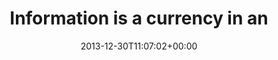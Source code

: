 ---
retweeted: false
source: <a href="http://www.myplume.com/" rel="nofollow">Plume for Android</a>
entities:
  hashtags:
  - text: 30C3
    indices:
    - '62'
    - '67'
  symbols: []
  user_mentions:
  - name: Jacob Appelbaum
    screen_name: ioerror
    indices:
    - '53'
    - '61'
    id_str: '13862172'
    id: '13862172'
  urls: []
display_text_range:
- '0'
- '67'
favorite_count: '1'
id_str: '417612790086766592'
truncated: false
retweet_count: '0'
id: '417612790086766592'
created_at: Mon Dec 30 11:07:02 +0000 2013
favorited: false
full_text: 'Information is a currency in an unregulated market - [@ioerror](https://twitter.com/ioerror)
  #30C3'
lang: en
tags:
- 30C3
- pesos:twitter
date: '2013-12-30T11:07:02+00:00'
src: https://twitter.com/bascht/status/417612790086766592
original_url: https://twitter.com/bascht/status/417612790086766592
type: twitter_tweet
text: 'Information is a currency in an unregulated market - [@ioerror](https://twitter.com/ioerror)
  #30C3'
title: Information is a currency in an

---